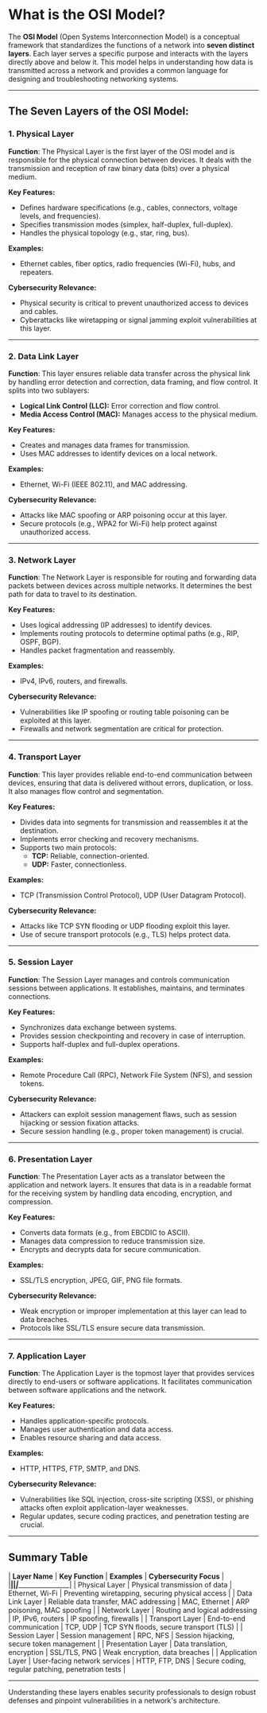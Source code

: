 # What is the OSI Model?

The **OSI Model** (Open Systems Interconnection Model) is a conceptual framework that standardizes the functions of a network into **seven distinct layers**. Each layer serves a specific purpose and interacts with the layers directly above and below it. This model helps in understanding how data is transmitted across a network and provides a common language for designing and troubleshooting networking systems.

---

## The Seven Layers of the OSI Model:

### 1. Physical Layer
**Function**: The Physical Layer is the first layer of the OSI model and is responsible for the physical connection between devices. It deals with the transmission and reception of raw binary data (bits) over a physical medium.

**Key Features:**
- Defines hardware specifications (e.g., cables, connectors, voltage levels, and frequencies).
- Specifies transmission modes (simplex, half-duplex, full-duplex).
- Handles the physical topology (e.g., star, ring, bus).

**Examples:**
- Ethernet cables, fiber optics, radio frequencies (Wi-Fi), hubs, and repeaters.

**Cybersecurity Relevance:**
- Physical security is critical to prevent unauthorized access to devices and cables.
- Cyberattacks like wiretapping or signal jamming exploit vulnerabilities at this layer.

---

### 2. Data Link Layer
**Function**: This layer ensures reliable data transfer across the physical link by handling error detection and correction, data framing, and flow control. It splits into two sublayers:
- **Logical Link Control (LLC):** Error correction and flow control.
- **Media Access Control (MAC):** Manages access to the physical medium.

**Key Features:**
- Creates and manages data frames for transmission.
- Uses MAC addresses to identify devices on a local network.

**Examples:**
- Ethernet, Wi-Fi (IEEE 802.11), and MAC addressing.

**Cybersecurity Relevance:**
- Attacks like MAC spoofing or ARP poisoning occur at this layer.
- Secure protocols (e.g., WPA2 for Wi-Fi) help protect against unauthorized access.

---

### 3. Network Layer
**Function**: The Network Layer is responsible for routing and forwarding data packets between devices across multiple networks. It determines the best path for data to travel to its destination.

**Key Features:**
- Uses logical addressing (IP addresses) to identify devices.
- Implements routing protocols to determine optimal paths (e.g., RIP, OSPF, BGP).
- Handles packet fragmentation and reassembly.

**Examples:**
- IPv4, IPv6, routers, and firewalls.

**Cybersecurity Relevance:**
- Vulnerabilities like IP spoofing or routing table poisoning can be exploited at this layer.
- Firewalls and network segmentation are critical for protection.

---

### 4. Transport Layer
**Function**: This layer provides reliable end-to-end communication between devices, ensuring that data is delivered without errors, duplication, or loss. It also manages flow control and segmentation.

**Key Features:**
- Divides data into segments for transmission and reassembles it at the destination.
- Implements error checking and recovery mechanisms.
- Supports two main protocols:
  - **TCP:** Reliable, connection-oriented.
  - **UDP:** Faster, connectionless.

**Examples:**
- TCP (Transmission Control Protocol), UDP (User Datagram Protocol).

**Cybersecurity Relevance:**
- Attacks like TCP SYN flooding or UDP flooding exploit this layer.
- Use of secure transport protocols (e.g., TLS) helps protect data.

---

### 5. Session Layer
**Function**: The Session Layer manages and controls communication sessions between applications. It establishes, maintains, and terminates connections.

**Key Features:**
- Synchronizes data exchange between systems.
- Provides session checkpointing and recovery in case of interruption.
- Supports half-duplex and full-duplex operations.

**Examples:**
- Remote Procedure Call (RPC), Network File System (NFS), and session tokens.

**Cybersecurity Relevance:**
- Attackers can exploit session management flaws, such as session hijacking or session fixation attacks.
- Secure session handling (e.g., proper token management) is crucial.

---

### 6. Presentation Layer
**Function**: The Presentation Layer acts as a translator between the application and network layers. It ensures that data is in a readable format for the receiving system by handling data encoding, encryption, and compression.

**Key Features:**
- Converts data formats (e.g., from EBCDIC to ASCII).
- Manages data compression to reduce transmission size.
- Encrypts and decrypts data for secure communication.

**Examples:**
- SSL/TLS encryption, JPEG, GIF, PNG file formats.

**Cybersecurity Relevance:**
- Weak encryption or improper implementation at this layer can lead to data breaches.
- Protocols like SSL/TLS ensure secure data transmission.

---

### 7. Application Layer
**Function**: The Application Layer is the topmost layer that provides services directly to end-users or software applications. It facilitates communication between software applications and the network.

**Key Features:**
- Handles application-specific protocols.
- Manages user authentication and data access.
- Enables resource sharing and data access.

**Examples:**
- HTTP, HTTPS, FTP, SMTP, and DNS.

**Cybersecurity Relevance:**
- Vulnerabilities like SQL injection, cross-site scripting (XSS), or phishing attacks often exploit application-layer weaknesses.
- Regular updates, secure coding practices, and penetration testing are crucial.

---

## Summary Table

| **Layer Name**           | **Key Function**                   | **Examples**        | **Cybersecurity Focus**   |
|__________________________|____________________________________|_____________________|___________________________|
| Physical Layer        | Physical transmission of data      | Ethernet, Wi-Fi     | Preventing wiretapping, securing physical access |
| Data Link Layer       | Reliable data transfer, MAC addressing | MAC, Ethernet       | ARP poisoning, MAC spoofing                 |
| Network Layer         | Routing and logical addressing     | IP, IPv6, routers   | IP spoofing, firewalls                      |
| Transport Layer       | End-to-end communication          | TCP, UDP            | TCP SYN floods, secure transport (TLS)      |
| Session Layer         | Session management                | RPC, NFS            | Session hijacking, secure token management  |
| Presentation Layer    | Data translation, encryption      | SSL/TLS, PNG        | Weak encryption, data breaches              |
| Application Layer     | User-facing network services       | HTTP, FTP, DNS      | Secure coding, regular patching, penetration tests |

---

Understanding these layers enables security professionals to design robust defenses and pinpoint vulnerabilities in a network's architecture.
